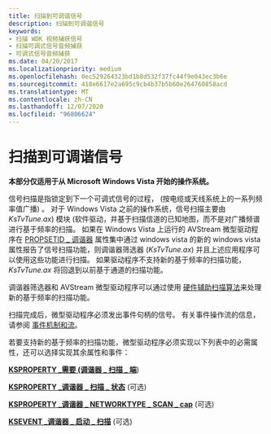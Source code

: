 ```yaml
---
title: 扫描到可调谐信号
description: 扫描到可调谐信号
keywords:
- 扫描 WDK 视频捕获信号
- 扫描可调式信号音频捕获
- 可调式信号音频捕获
ms.date: 04/20/2017
ms.localizationpriority: medium
ms.openlocfilehash: 0ec529264323bd1b8d532f37fc44f9e043ec3b6e
ms.sourcegitcommit: 418e6617e2a695c9cb4b37b5b60e264760858acd
ms.translationtype: MT
ms.contentlocale: zh-CN
ms.lasthandoff: 12/07/2020
ms.locfileid: "96806624"
---
```

# <a name="scanning-to-tunable-signals"></a>扫描到可调谐信号


**本部分仅适用于从 Microsoft Windows Vista 开始的操作系统。**

信号扫描是指锁定到下一个可调式信号的过程， (按电缆或天线系统上的一系列频率值广播) 。 对于 Windows Vista 之前的操作系统，信号扫描主要由 *KsTvTune.ax*) 模块 (软件驱动，并基于扫描信道的已知地图，而不是对广播频谱进行基于频率的扫描。 如果在 Windows Vista 上运行的 AVStream 微型驱动程序在 [PROPSETID \_ 调谐器](./propsetid-tuner.md) 属性集中通过 windows vista 的新的 windows vista 属性报告了信号扫描功能，则调谐器筛选器 (*KsTvTune.ax*) 并且上述应用程序可以使用这些功能进行扫描。 如果驱动程序不支持新的基于频率的扫描功能， *KsTvTune.ax* 将回退到以前基于通道的扫描功能。

调谐器筛选器和 AVStream 微型驱动程序可以通过使用 [硬件辅助扫描算法](hardware-assisted-scanning-algorithm.md)来处理新的基于频率的扫描功能。

扫描完成后，微型驱动程序必须发出事件句柄的信号。 有关事件操作流的信息，请参阅 [事件机制和流](event-mechanism-and-flow.md)。

若要支持新的基于频率的扫描功能，微型驱动程序必须实现以下列表中的必需属性，还可以选择实现其余属性和事件：

[**KSPROPERTY \_需要 (调谐器 \_ 扫描 \_ 端**](./ksproperty-tuner-scan-caps.md)) 

[**KSPROPERTY \_调谐器 \_ 扫描 \_ 状态**](./ksproperty-tuner-scan-status.md) (可选) 

[**KSPROPERTY \_调谐器 \_ NETWORKTYPE \_ SCAN \_ cap**](./ksproperty-tuner-networktype-scan-caps.md) (可选) 

[**KSEVENT \_调谐器 \_ 启动 \_ 扫描**](./ksevent-tuner-initiate-scan.md) (可选) 

 

